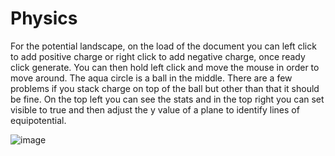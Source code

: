 # Physics

For the potential landscape, on the load of the document you can left click to add positive charge or right click to add negative charge, once ready click generate. You can then hold left click and move the mouse in order to move around. The aqua circle is a ball in the middle. There are a few problems if you stack charge on top of the ball but other than that it should be fine. On the top left you can see the stats and in the top right you can set visible to true and then adjust the y value of a plane to identify lines of equipotential.

![image](https://github.com/Essem8006/Physics/assets/149950536/2312b6d8-16d0-4484-8ad1-a30b8e2080b8)
